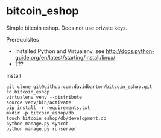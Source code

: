 bitcoin_eshop
=============

Simple bitcoin eshop. Does not use private keys.

Prerequisites
* Installed Python and Virtualenv, see http://docs.python-guide.org/en/latest/starting/install/linux/
* ???

Install

```
git clone git@github.com:davidbarton/bitcoin_eshop.git
cd bitcoin_eshop
virtualenv venv --distribute
source venv/bin/activate
pip install -r requirements.txt
mkdir -p bitcoin_eshop/db
touch bitcoin_eshop/db/development.db
python manage.py syncdb
python manage.py runserver
```
